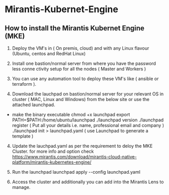 # Mirantis-Kubernet-Engine

How to install the Mirantis Kubernet Engine (MKE)
-------------------------------------------------
1. Deploy the VM's in ( On premis, cloud) and with any Linux flavour (Ubuntu, centos and RedHat Linux)

2. Install one bastion/normal server from where you have the password less conne
ctivity setup for all the nodes ( Master and Workers )

3. You can use any automation tool to deploy these VM's like ( ansible or terraform ).

4. Download the lauchpad on bastion/normal server for your relevant OS in cluster ( MAC, Linux and Windows) from the below site or use the attached launchpad.
  -  make the binary executable
     chmod +x launchpad
     export PATH=$PATH:/home/ubuntu/launchpad
     ./launchpad version
     ./launchpad register ( Put all your details i.e. name, professional email and company )
     ./launchpad init > launchpad.yaml ( use Launchpad to generate a template )

4. Update the lauchpad.yaml as per the requirement to deloy the MKE Cluster.
   for more info and option check https://www.mirantis.com/download/mirantis-cloud-native-platform/mirantis-kubernetes-engine/

5. Run the launchpad 
   launchpad apply --config launchpad.yaml

6. Access the cluster and additionally you can add into the Mirantis Lens to manage.
